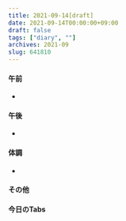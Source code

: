 ```yaml
---
title: 2021-09-14[draft]
date: 2021-09-14T00:00:00+09:00
draft: false
tags: ["diary", ""]
archives: 2021-09
slug: 641810
---
```

#### 午前
- 
#### 午後
- 
#### 体調
- 
#### その他
#### 今日のTabs